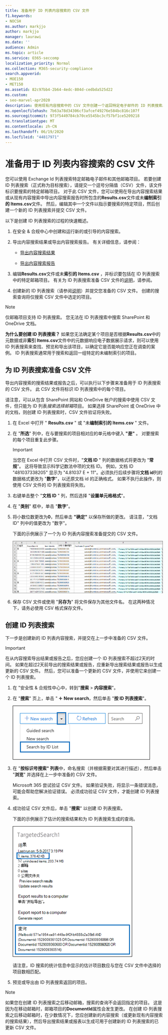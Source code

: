 ```yaml
---
title: 准备用于 ID 列表内容搜索的 CSV 文件
f1.keywords:
- NOCSH
ms.author: markjjo
author: markjjo
manager: laurawi
ms.date: ''
audience: Admin
ms.topic: article
ms.service: O365-seccomp
localization_priority: Normal
ms.collection: M365-security-compliance
search.appverid:
- MOE150
- MET150
ms.assetid: 82c97bb4-2b64-4edc-804d-cedbda525d22
ms.custom:
- seo-marvel-apr2020
description: 使用现有内容搜索中的 CSV 文件创建一个返回特定电子邮件的 ID 列表搜索。
ms.openlocfilehash: 7b63a78d34306cf3afcef49276e584bc816c107f
ms.sourcegitcommit: 973f5449784cb70ce5545bc3cf57bf1ce5209218
ms.translationtype: MT
ms.contentlocale: zh-CN
ms.lasthandoff: 06/19/2020
ms.locfileid: "44817971"
---
```

# <a name="prepare-a-csv-file-for-an-id-list-content-search"></a>准备用于 ID 列表内容搜索的 CSV 文件

您可以使用 Exchange Id 列表搜索特定邮箱电子邮件和其他邮箱项目。 若要创建 ID 列表搜索（正式称为目标搜索），请提交一个逗号分隔值（CSV）文件，该文件标识要搜索的特定邮箱项目。 对于此 CSV 文件，您可以使用在导出内容搜索结果或从现有内容搜索中导出内容搜索报告时所包含的**Results.csv**文件或未**编制索引的 Items.csv**文件。 然后，编辑其中一个文件以指示要搜索的特定项目，然后创建一个新的 ID 列表搜索并提交 CSV 文件。

以下是创建 ID 列表搜索的过程的快速概述。

1. 在安全 & 合规中心中创建和运行新的或引导的内容搜索。

2. 导出内容搜索结果或导出内容搜索报告。 有关详细信息，请参阅：

    - [导出内容搜索结果](export-search-results.md)

    - [导出内容搜索报告](export-a-content-search-report.md)

3. 编辑**Results.csv**文件或未**索引的 Items.csv** ，并标识要包括在 ID 列表搜索中的特定邮箱项目。 有关为 ID 列表搜索准备 CSV 文件的[说明](#prepare-the-csv-file-for-an-id-list-search)，请参阅。

4. 创建新的 ID 列表搜索（请参阅[说明](#create-an-id-list-search)）并提交您准备的 CSV 文件。 创建的搜索查询将仅搜索 CSV 文件中选定的项目。

> [!NOTE]
> 仅邮箱项目支持 ID 列表搜索。 您无法在 ID 列表搜索中搜索 SharePoint 和 OneDrive 文档。

 **为什么要创建 ID 列表搜索？** 如果您无法确定某个项目是否根据**Results.csv**中的元数据或非**索引 Items.csv**文件中的元数据响应电子数据展示请求，则可以使用 ID 列表搜索来查找、预览和导出该项目，以确定它是否能响应您正在调查的案例。 ID 列表搜索通常用于搜索和返回一组特定的未编制索引的项目。

## <a name="prepare-the-csv-file-for-an-id-list-search"></a>为 ID 列表搜索准备 CSV 文件

导出内容搜索的搜索结果或报告之后，可以执行以下步骤来准备用于 ID 列表搜索的 CSV 文件。 此 CSV 文件将标识 ID 列表搜索中的每个项目。

请注意，可以从包含 SharePoint 网站和 OneDrive 帐户的搜索中使用 CSV 文件，但只能为 ID 列表*搜索选择邮箱*项目。 如果选择 SharePoint 或 OneDrive 中的文档，则创建 ID 列表搜索时，CSV 文件验证将失败。

1. 在 Excel 中打开 " **Results.csv** " 或 "未**编制索引的 Items.csv** " 文件。

2. 在 "**所选**" 列中，在与要搜索的项目相对应的单元格中键入 **"是"** 。 对要搜索的每个项目重复此步骤。

    > [!IMPORTANT]
    > 当您在 Excel 中打开 CSV 文件时，"**文档 ID** " 列的数据格式将更改为 "**常规**"。 这将导致显示科学记数法中项的文档 ID。 例如，文档 ID "481037338205" 显示为 "4.81037 E + 11"。必须执行后续步骤将**文档 id**列的数据格式更改为 "**数字**"，以还原文档 id 的正确格式。 如果不执行此操作，则使用 CSV 文件的 ID 列表搜索将失败。

3. 右键单击整个 "**文档 ID** " 列，然后选择 "**设置单元格格式**"。

4. 在 "**类别**" 框中，单击 "**数字**"。

5. 将小数位数更改为**0**，然后单击 **"确定"** 以保存所做的更改。 请注意，"文档 ID" 列中的值更改为 "数字"。

    下面的示例展示了一个为 ID 列表内容搜索准备提交的 CSV 文件。

    ![目标内容搜索的 CSV 文件的示例](../media/8371b8cb-1638-496e-9be1-fe1565757d67.png)

6. 保存 CSV 文件或使用 "**另存为**" 将文件保存为其他文件名。 在这两种情况下，请务必使用 CSV 格式保存文件。

## <a name="create-an-id-list-search"></a>创建 ID 列表搜索

下一步是创建新的 ID 列表内容搜索，并提交在上一步中准备的 CSV 文件。

> [!IMPORTANT]
> 在从内容搜索导出结果或报告之后，您应创建一个 ID 列表搜索不超过2天的时间。 如果在超过2天前导出的搜索结果或报告，应重新导出搜索结果或报告以生成更新的 CSV 文件。 然后，您可以准备一个更新的 CSV 文件，并使用它来创建一个 ID 列表搜索。

1. 在 "安全性 & 合规性中心中，转到"**搜索** \> **内容搜索**"。

2. 在 "**搜索**" 页上，单击 " ![ 添加图标新搜索" 旁边的箭头 ](../media/8ee52980-254b-440b-99a2-18d068de62d3.gif) **New search**，然后单击 "**按 ID 列表搜索**"。

    ![单击 "新建搜索" 下拉列表中的 "按 ID 列表搜索"](../media/e65f9942-09b2-4127-865e-e64029a590df.png)

3. 在 "**按标识号搜索" 列表**中，命名搜索（并根据需要对其进行描述），然后单击 "**浏览**" 并选择在上一步中准备的 CSV 文件。

    Microsoft 365 尝试验证 CSV 文件。 如果验证失败，将显示一条错误消息，可能会帮助您解决验证错误。 必须成功验证 CSV 文件，才能创建 ID 列表搜索。

4. 成功验证 CSV 文件后，单击 "**搜索**" 以创建 ID 列表搜索。

    下面的示例展示了估计的搜索结果和为 ID 列表搜索生成的查询。

    ![详细信息窗格中的目标内容搜索的搜索查询](../media/dbd9e570-c04b-4056-a8a7-37e9916ec683.png)

    请注意，ID 搜索的统计信息中显示的估计项目数应与您在 CSV 文件中选择的项目数相匹配。

5. 预览或导出由 ID 列表搜索返回的项目。

> [!NOTE]
> 如果您在创建 ID 列表搜索之后移动邮箱，搜索的查询不会返回指定的项目。 这是因为在移动邮箱时，邮箱项目的**DocumentId**属性会发生更改。 在创建 ID 列表搜索之后移动邮箱时，在少数情况下，您应创建新的内容搜索（或更新现有内容搜索的搜索结果），然后导出搜索结果或报表以生成可用于创建新的 ID 列表搜索的已更新 CSV 文件。
